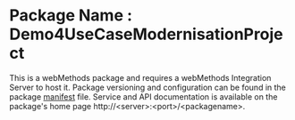 # Package Name : Demo4UseCaseModernisationProject
This is a webMethods package and requires a webMethods Integration Server to host it. Package versioning and configuration can be found in the package [manifest](./Demo4UseCaseModernisationProject/manifest.v3) file. Service and API documentation is available on the package's home page http://&lt;server&gt;:&lt;port&gt;/&lt;packagename>.